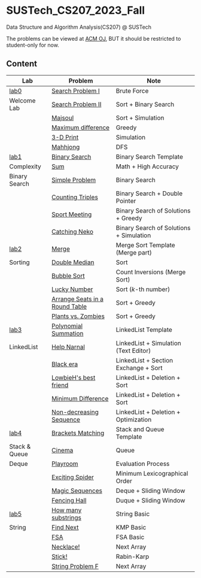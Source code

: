 # SUSTech_CS207_2023_Fall
Data Structure and Algorithm Analysis(CS207) @ SUSTech

The problems can be viewed at [ACM OJ](https://acm.sustech.edu.cn/onlinejudge/), BUT it should be restricted to student-only for now.

## Content

| Lab           | Problem                                             | Note                                    |
| ------------- | --------------------------------------------------- | --------------------------------------- |
| [lab0](lab0/) | [Search Problem I](lab0/ProblemA.cpp)               | Brute Force                             |
| Welcome Lab   | [Search Problem II](lab0/ProblemB.cpp)              | Sort + Binary Search                    |
|               | [Majsoul](lab0/ProblemC.java)                       | Sort + Simulation                       |
|               | [Maximum difference](lab0/ProblemD.cpp)             | Greedy                                  |
|               | [3-D Print](lab0/ProblemE.cpp)                      | Simulation                              |
|               | [Mahhjong](lab0/ProblemF.cpp)                       | DFS                                     |
| [lab1](lab1/) | [Binary Search](lab1/ProblemA.cpp)                  | Binary Search Template                  |
| Complexity    | [Sum](lab1/ProblemB.java)                           | Math + High Accuracy                    |
| Binary Search | [Simple Problem](lab1/ProblemC.cpp)                 | Binary Search                           |
|               | [Counting Triples](lab1/ProblemD.cpp)               | Binary Search + Double Pointer          |
|               | [Sport Meeting](lab1/ProblemE.cpp)                  | Binary Search of Solutions + Greedy     |
|               | [Catching Neko](lab1/ProblemF.cpp)                  | Binary Search of Solutions + Simulation |
| [lab2](lab2/) | [Merge](lab2/ProblemA.cpp)                          | Merge Sort Template (Merge part)        |
| Sorting       | [Double Median](lab2/ProblemB.cpp)                  | Sort                                    |
|               | [Bubble Sort](lab2/ProblemC.cpp)                    | Count Inversions (Merge Sort)           |
|               | [Lucky Number](lab2/ProblemD.cpp)                   | Sort ($k$-th number)                    |
|               | [Arrange Seats in a Round Table](lab2/ProblemE.cpp) | Sort + Greedy                           |
|               | [Plants vs. Zombies](lab2/ProblemF.cpp)             | Sort + Greedy                           |
| [lab3](lab3/) | [Polynomial Summation](lab3/ProblemA.cpp)           | LinkedList Template                     |
| LinkedList    | [Help Narnal](lab3/ProblemB.cpp)                    | LinkedList + Simulation (Text Editor)   |
|               | [Black era](lab3/ProblemC.cpp)                      | LinkedList + Section Exchange + Sort    |
|               | [LowbieH's best friend](lab3/ProblemD.cpp)          | LinkedList + Deletion + Sort            |
|               | [Minimum Difference](lab3/ProblemE.cpp)             | LinkedList + Deletion + Sort            |
|               | [Non-decreasing Sequence](lab3/ProblemF.cpp)        | LinkedList + Deletion + Optimization    |
| [lab4](lab4/) | [Brackets Matching](lab4/ProblemA.cpp)              | Stack and Queue Template                |
| Stack & Queue | [Cinema](lab4/ProblemB.cpp)                         | Queue                                   |
| Deque         | [Playroom](lab4/ProblemC.cpp)                       | Evaluation Process                      |
|               | [Exciting Spider](lab4/ProblemD.cpp)                | Minimum Lexicographical Order           |
|               | [Magic Sequences](lab4/ProblemE.cpp)                | Deque + Sliding Window                  |
|               | [Fencing Hall](lab4/ProblemF.cpp)                   | Duque + Sliding Window                  |
| [lab5](lab5/) | [How many substrings](lab5/ProblemA.cpp)            | String Basic                            |
| String        | [Find Next](lab5/ProblemB.cpp)                      | KMP Basic                               |
|               | [FSA](lab5/ProblemC.cpp)                            | FSA Basic                               |
|               | [Necklace!](lab5/ProblemD.cpp)                      | Next Array                              |
|               | [Stick!](lab5/ProblemE.cpp)                         | Rabin-Karp                              |
|               | [String Problem F](lab4/ProblemF.cpp)               | Next Array                              |
